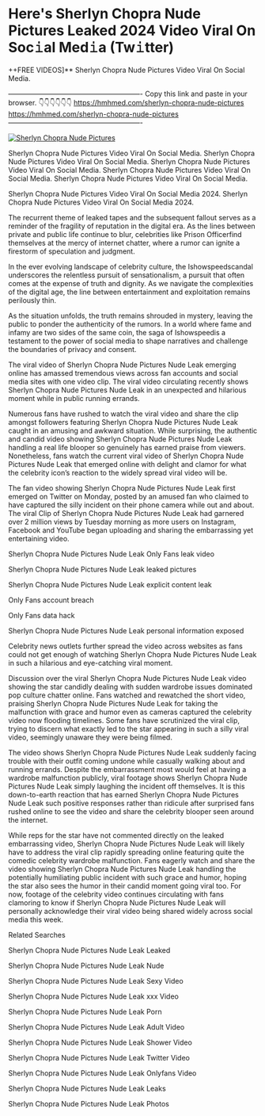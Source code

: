 # Here's Sherlyn Chopra Nude Pictures Leaked 2024 Video Viral On Soc𝚒al Med𝚒a (Tw𝚒tter)

++FREE VIDEOS]** Sherlyn Chopra Nude Pictures Video Viral On Social Media.

———————————————————-
Copy this link and paste in your browser.
👇👇👇👇👇👇
https://hmhmed.com/sherlyn-chopra-nude-pictures
https://hmhmed.com/sherlyn-chopra-nude-pictures
———————————————————-

[![Sherlyn Chopra Nude Pictures](https://i.imgur.com/dJHk4Zq.gif)](https://hmhmed.com/sherlyn-chopra-nude-pictures)

Sherlyn Chopra Nude Pictures Video Viral On Social Media. Sherlyn Chopra Nude Pictures Video Viral On Social Media. Sherlyn Chopra Nude Pictures Video Viral On Social Media. Sherlyn Chopra Nude Pictures Video Viral On Social Media. Sherlyn Chopra Nude Pictures Video Viral On Social Media.

Sherlyn Chopra Nude Pictures Video Viral On Social Media 2024. Sherlyn Chopra Nude Pictures Video Viral On Social Media 2024.

The recurrent theme of leaked tapes and the subsequent fallout serves as a reminder of the fragility of reputation in the digital era. As the lines between private and public life continue to blur, celebrities like Prison Officerfind themselves at the mercy of internet chatter, where a rumor can ignite a firestorm of speculation and judgment.

In the ever evolving landscape of celebrity culture, the Ishowspeedscandal underscores the relentless pursuit of sensationalism, a pursuit that often comes at the expense of truth and dignity. As we navigate the complexities of the digital age, the line between entertainment and exploitation remains perilously thin.

As the situation unfolds, the truth remains shrouded in mystery, leaving the public to ponder the authenticity of the rumors. In a world where fame and infamy are two sides of the same coin, the saga of Ishowspeedis a testament to the power of social media to shape narratives and challenge the boundaries of privacy and consent.

The viral video of Sherlyn Chopra Nude Pictures Nude Leak emerging online has amassed tremendous views across fan accounts and social media sites with one video clip. The viral video circulating recently shows Sherlyn Chopra Nude Pictures Nude Leak in an unexpected and hilarious moment while in public running errands.

Numerous fans have rushed to watch the viral video and share the clip amongst followers featuring Sherlyn Chopra Nude Pictures Nude Leak caught in an amusing and awkward situation. While surprising, the authentic and candid video showing Sherlyn Chopra Nude Pictures Nude Leak handling a real life blooper so genuinely has earned praise from viewers. Nonetheless, fans watch the current viral video of Sherlyn Chopra Nude Pictures Nude Leak that emerged online with delight and clamor for what the celebrity icon’s reaction to the widely spread viral video will be.

The fan video showing Sherlyn Chopra Nude Pictures Nude Leak first emerged on Twitter on Monday, posted by an amused fan who claimed to have captured the silly incident on their phone camera while out and about. The viral Clip of Sherlyn Chopra Nude Pictures Nude Leak had garnered over 2 million views by Tuesday morning as more users on Instagram, Facebook and YouTube began uploading and sharing the embarrassing yet entertaining video.

Sherlyn Chopra Nude Pictures Nude Leak Only Fans leak video

Sherlyn Chopra Nude Pictures Nude Leak leaked pictures

Sherlyn Chopra Nude Pictures Nude Leak explicit content leak

Only Fans account breach

Only Fans data hack

Sherlyn Chopra Nude Pictures Nude Leak personal information exposed

Celebrity news outlets further spread the video across websites as fans could not get enough of watching Sherlyn Chopra Nude Pictures Nude Leak in such a hilarious and eye-catching viral moment.

Discussion over the viral Sherlyn Chopra Nude Pictures Nude Leak video showing the star candidly dealing with sudden wardrobe issues dominated pop culture chatter online. Fans watched and rewatched the short video, praising Sherlyn Chopra Nude Pictures Nude Leak for taking the malfunction with grace and humor even as cameras captured the celebrity video now flooding timelines. Some fans have scrutinized the viral clip, trying to discern what exactly led to the star appearing in such a silly viral video, seemingly unaware they were being filmed.

The video shows Sherlyn Chopra Nude Pictures Nude Leak suddenly facing trouble with their outfit coming undone while casually walking about and running errands. Despite the embarrassment most would feel at having a wardrobe malfunction publicly, viral footage shows Sherlyn Chopra Nude Pictures Nude Leak simply laughing the incident off themselves. It is this down-to-earth reaction that has earned Sherlyn Chopra Nude Pictures Nude Leak such positive responses rather than ridicule after surprised fans rushed online to see the video and share the celebrity blooper seen around the internet.

While reps for the star have not commented directly on the leaked embarrassing video, Sherlyn Chopra Nude Pictures Nude Leak will likely have to address the viral clip rapidly spreading online featuring quite the comedic celebrity wardrobe malfunction. Fans eagerly watch and share the video showing Sherlyn Chopra Nude Pictures Nude Leak handling the potentially humiliating public incident with such grace and humor, hoping the star also sees the humor in their candid moment going viral too. For now, footage of the celebrity video continues circulating with fans clamoring to know if Sherlyn Chopra Nude Pictures Nude Leak will personally acknowledge their viral video being shared widely across social media this week.

Related Searches

Sherlyn Chopra Nude Pictures Nude Leak Leaked

Sherlyn Chopra Nude Pictures Nude Leak Nude

Sherlyn Chopra Nude Pictures Nude Leak Sexy Video

Sherlyn Chopra Nude Pictures Nude Leak xxx Video

Sherlyn Chopra Nude Pictures Nude Leak Porn

Sherlyn Chopra Nude Pictures Nude Leak Adult Video

Sherlyn Chopra Nude Pictures Nude Leak Shower Video

Sherlyn Chopra Nude Pictures Nude Leak Twitter Video

Sherlyn Chopra Nude Pictures Nude Leak Onlyfans Video

Sherlyn Chopra Nude Pictures Nude Leak Leaks

Sherlyn Chopra Nude Pictures Nude Leak Photos